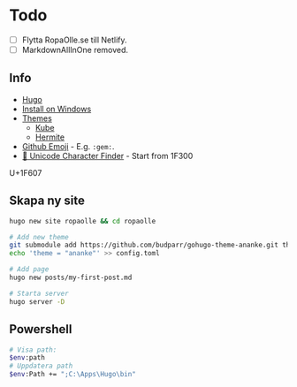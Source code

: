 # Todo

- [ ] Flytta RopaOlle.se till Netlify.
- [ ] MarkdownAllInOne removed.

## Info

- [Hugo](https://gohugo.io)
- [Install on Windows](https://gohugo.io/getting-started/installing/#windows)
- [Themes](https://themes.gohugo.io/)
    - [Kube](https://themes.gohugo.io/kube/)
    - [Hermite](https://themes.gohugo.io/hermit/)
- [Github Emoji](https://gist.github.com/rxaviers/7360908) - E.g. `:gem:`.
- [🍺 Unicode Character Finder](https://www.mclean.net.nz/ucf/) - Start from 1F300


 

U+1F607

## Skapa ny site

```bash
hugo new site ropaolle && cd ropaolle

# Add new theme
git submodule add https://github.com/budparr/gohugo-theme-ananke.git themes/ananke
echo 'theme = "ananke"' >> config.toml

# Add page
hugo new posts/my-first-post.md

# Starta server
hugo server -D
```



## Powershell

```bash
# Visa path:
$env:path
# Uppdatera path
$env:Path += ";C:\Apps\Hugo\bin"
```
